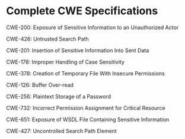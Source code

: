 

# Complete CWE Specifications

CWE-200: Exposure of Sensitive Information to an Unauthorized Actor

CWE-426: Untrusted Search Path

CWE-201: Insertion of Sensitive Information Into Sent Data

CWE-178: Improper Handling of Case Sensitivity

CWE-378: Creation of Temporary File With Insecure Permissions

CWE-126: Buffer Over-read

CWE-256: Plaintext Storage of a Password

CWE-732: Incorrect Permission Assignment for Critical Resource

CWE-651: Exposure of WSDL File Containing Sensitive Information

CWE-427: Uncontrolled Search Path Element